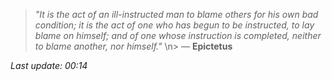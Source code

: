 > _"It is the act of an ill-instructed man to blame others for his own bad condition; it is the act of one who has begun to be instructed, to lay blame on himself; and of one whose instruction is completed, neither to blame another, nor himself."_  \n> — **Epictetus**

*Last update: 00:14*
